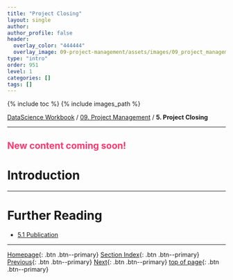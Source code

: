 ```yaml
---
title: "Project Closing"
layout: single
author:
author_profile: false
header:
  overlay_color: "444444"
  overlay_image: 09-project-management/assets/images/09_project_management_banner.png
type: "intro"
order: 951
level: 1
categories: []
tags: []
---
```


{% include toc %}
{% include images_path %}

[DataScience Workbook](https://datascience.101workbook.org/) / [09. Project Management](../00-ProjectManagement-LandingPage.md) / **5. Project Closing**

---


## <span style="color: #ff3870;">New content coming soon!</span>

# Introduction





___
# Further Reading
* [5.1 Publication](02-publication)

___

[Homepage](../../index.md){: .btn  .btn--primary}
[Section Index](../00-ProjectManagement-LandingPage){: .btn  .btn--primary}
[Previous](../03-PRODUCTIVITY/03-tutorial-research-reproducibilit){: .btn  .btn--primary}
[Next](02-publication){: .btn  .btn--primary}
[top of page](#introduction){: .btn  .btn--primary}
